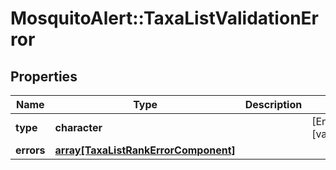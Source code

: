 # MosquitoAlert::TaxaListValidationError


## Properties
Name | Type | Description | Notes
------------ | ------------- | ------------- | -------------
**type** | **character** |  | [Enum: [validation_error]] 
**errors** | [**array[TaxaListRankErrorComponent]**](TaxaListRankErrorComponent.md) |  | 


